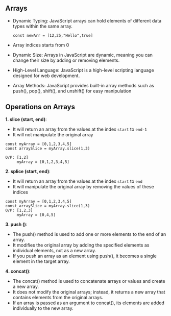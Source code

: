 ## Arrays
* Dynamic Typing: JavaScript arrays can hold elements of different data types within the same array.
    ```
    const newArr = [12,25,"Hello",true]
    ```
* Array indices starts from 0

* Dynamic Size: Arrays in JavaScript are dynamic, meaning you can change their size by adding or removing elements.

* High-Level Language: JavaScript is a high-level scripting language designed for web development.

* Array Methods: JavaScript provides built-in array methods such as push(), pop(), shift(), and unshift() for easy manipulation

## Operations on Arrays
**1. slice (start, end)**: 
* It will return an array from the values at the index `start` to `end-1`
* It will not manipulate the original array
```
const myArray = [0,1,2,3,4,5]
const arraySlice = myArray.slice(1,3)

O/P: [1,2]
     myArray = [0,1,2,3,4,5]
```
**2. splice (start, end)**: 
* It will return an array from the values at the index `start` to `end`
* It will manipulate the original array by removing the values of these indices
```
const myArray = [0,1,2,3,4,5]
const arraySlice = myArray.slice(1,3)
O/P: [1,2,3]
     myArray = [0,4,5]
```
**3. push ()**:
* The push() method is used to add one or more elements to the end of an array.
* It modifies the original array by adding the specified elements as individual elements, not as a new array.
* If you push an array as an element using push(), it becomes a single element in the target array.

**4. concat()**:
* The concat() method is used to concatenate arrays or values and create a new array. 
* It does not modify the original arrays; instead, it returns a new array that contains elements from the original arrays.
* If an array is passed as an argument to concat(), its elements are added individually to the new array.